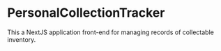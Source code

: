 # PersonalCollectionTracker
This a NextJS application front-end for managing records of collectable inventory.
